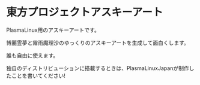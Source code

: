 # 東方プロジェクトアスキーアート
PlasmaLinux用のアスキーアートです。

博麗霊夢と霧雨魔理沙のゆっくりのアスキーアートを生成して面白くします。

誰も自由に使えます。

独自のディストリビューションに搭載するときは、PlasmaLinuxJapanが制作したことを書いてください!

